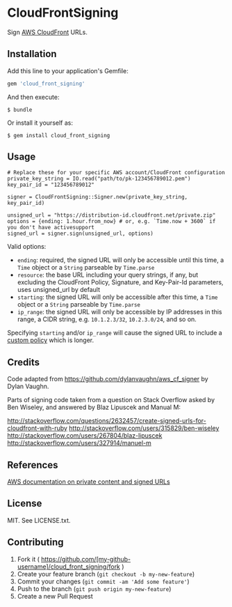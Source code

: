 # CloudFrontSigning

Sign [AWS CloudFront] URLs.

## Installation

Add this line to your application's Gemfile:

```ruby
gem 'cloud_front_signing'
```

And then execute:

    $ bundle

Or install it yourself as:

    $ gem install cloud_front_signing

## Usage

```
# Replace these for your specific AWS account/CloudFront configuration
private_key_string = IO.read("path/to/pk-123456789012.pem")
key_pair_id = "123456789012"

signer = CloudFrontSigning::Signer.new(private_key_string, key_pair_id)

unsigned_url = "https://distribution-id.cloudfront.net/private.zip"
options = {ending: 1.hour.from_now} # or, e.g. `Time.now + 3600` if you don't have activesupport
signed_url = signer.sign(unsigned_url, options)
```

Valid options:

- `ending`: required, the signed URL will only be accessible until this time, a `Time` object or a `String` parseable by `Time.parse`
- `resource`: the base URL including your query strings, if any, but excluding the CloudFront Policy, Signature, and Key-Pair-Id parameters, uses unsigned_url by default
- `starting`: the signed URL will only be accessible after this time, a `Time` object or a `String` parseable by `Time.parse`
- `ip_range`: the signed URL will only be accessible by IP addresses in this range, a CIDR string, e.g. `10.1.2.3/32`, `10.2.3.0/24`, and so on.

Specifying `starting` and/or `ip_range` will cause the signed URL to include a [custom policy] which is longer.

## Credits

Code adapted from https://github.com/dylanvaughn/aws_cf_signer by Dylan Vaughn.

Parts of signing code taken from a question on Stack Overflow asked by Ben Wiseley, and answered by Blaz Lipuscek and Manual M:

http://stackoverflow.com/questions/2632457/create-signed-urls-for-cloudfront-with-ruby
http://stackoverflow.com/users/315829/ben-wiseley
http://stackoverflow.com/users/267804/blaz-lipuscek
http://stackoverflow.com/users/327914/manuel-m

## References

[AWS documentation on private content and signed URLs]

[AWS CloudFront]: http://aws.amazon.com/cloudfront/
[custom policy]: http://docs.aws.amazon.com/AmazonCloudFront/latest/DeveloperGuide/private-content-creating-signed-url-custom-policy.html
[AWS documentation on private content and signed URLs]: http://docs.aws.amazon.com/AmazonCloudFront/latest/DeveloperGuide/private-content-signed-urls-overview.html

## License

MIT. See LICENSE.txt.

## Contributing

1. Fork it ( https://github.com/[my-github-username]/cloud_front_signing/fork )
2. Create your feature branch (`git checkout -b my-new-feature`)
3. Commit your changes (`git commit -am 'Add some feature'`)
4. Push to the branch (`git push origin my-new-feature`)
5. Create a new Pull Request
